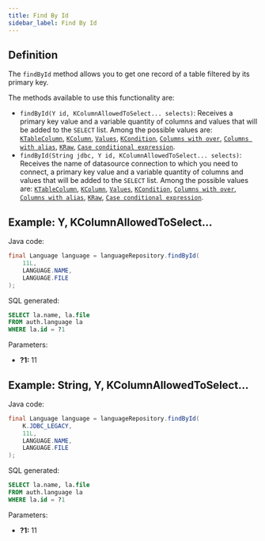 ```yaml
---
title: Find By Id
sidebar_label: Find By Id
---
```


## Definition

The `findById` method allows you to get one record of a table filtered by its primary key.

The methods available to use this functionality are:

- `findById(Y id, KColumnAllowedToSelect... selects)`: Receives a primary key value and a variable quantity of columns and values that will be added to the `SELECT` list. Among the possible values are: [`KTableColumn`](/docs/misc/select-list-values#1-ktablecolumn), [`KColumn`](/docs/misc/select-list-values#2-kcolumn), [`Values`](/docs/misc/select-list-values#3-values), [`KCondition`](/docs/misc/select-list-values#4-kcondition), [`Columns with over`](/docs/misc/select-list-values#5-columns-with-over), [`Columns with alias`](/docs/misc/select-list-values#6-columns-with-alias), [`KRaw`](/docs/misc/select-list-values#7-kraw), [`Case conditional expression`](/docs/misc/select-list-values#8-case-conditional-expression).
- `findById(String jdbc, Y id, KColumnAllowedToSelect... selects)`: Receives the name of datasource connection to which you need to connect, a primary key value and a variable quantity of columns and values that will be added to the `SELECT` list. Among the possible values are: [`KTableColumn`](/docs/misc/select-list-values#1-ktablecolumn), [`KColumn`](/docs/misc/select-list-values#2-kcolumn), [`Values`](/docs/misc/select-list-values#3-values), [`KCondition`](/docs/misc/select-list-values#4-kcondition), [`Columns with over`](/docs/misc/select-list-values#5-columns-with-over), [`Columns with alias`](/docs/misc/select-list-values#6-columns-with-alias), [`KRaw`](/docs/misc/select-list-values#7-kraw), [`Case conditional expression`](/docs/misc/select-list-values#8-case-conditional-expression).

## Example: Y, KColumnAllowedToSelect...

Java code:

```java
final Language language = languageRepository.findById(
    11L,
    LANGUAGE.NAME,
    LANGUAGE.FILE
);
```

SQL generated:

```sql
SELECT la.name, la.file
FROM auth.language la
WHERE la.id = ?1
```

Parameters:

- **?1:** 11

## Example: String, Y, KColumnAllowedToSelect...

Java code:

```java
final Language language = languageRepository.findById(
    K.JDBC_LEGACY,
    11L,
    LANGUAGE.NAME,
    LANGUAGE.FILE
);
```

SQL generated:

```sql
SELECT la.name, la.file
FROM auth.language la
WHERE la.id = ?1
```

Parameters:

- **?1:** 11